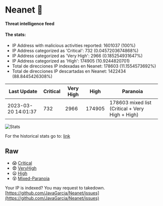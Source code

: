 # Neanet :hocho:
#### Threat intelligence feed
#### The stats:

- IP Address with malicious activities reported: 1601037 (100%)
- IP Address categorized as 'Critical':  732 (0.0457203674868%)
- IP Address categorized as 'Very High':  2966 (0.185254931647%)
- IP Address categorized as 'High':  174905 (10.9244820701)
- Total de direcciones IP indexadas en Neanet:  178603 (11.1554573692%)
- Total de direcciones IP descartadas en Neanet:  1422434 (88.8445426308%)

| Last Update | Critical | Very High | High | Paranoia |
| --- | --- | --- | --- | --- |
| 2023-03-20 14:01:37 | 732 | 2966 | 174905 | 178603 mixed list (Critical + Very High + High)|

![Stats](https://docs.google.com/spreadsheets/d/e/2PACX-1vSnaNMIXVabIpDJjufMlzH7poXnshF3mgd8Is1g9ytUEzVsP5my4Trn8f-xkoLLQ38xpL3HtmUexLo6/pubchart?oid=501124687&format=image)

For the historical stats go to: [link](/stats.csv)
## Raw
- :scream: [Critical](https://raw.githubusercontent.com/JavaGarcia/Neanet/master/blacklists/neanet_critical.txt)
- :fearful: [VeryHigh](https://raw.githubusercontent.com/JavaGarcia/Neanet/master/blacklists/neanet_veryHigh.txtt)
- :frowning: [High](https://raw.githubusercontent.com/JavaGarcia/Neanet/master/blacklists/neanet_high.txt)
- :dizzy_face: [Mixed-Paranoia](https://raw.githubusercontent.com/JavaGarcia/Neanet/master/blacklists/neanet_all.txt)


Your IP is indexed? You may request to takedown. [https://github.com/JavaGarcia/Neanet/issues](https://github.com/JavaGarcia/Neanet/issues)














































































































































































































































































































































































































































































































































































































































































































































































































































































































































































































































































































































































































































































































































































































































































































































































































































































































































































































































































































































































































































































































































































































































































































































































































































































































































































































































































































































































































































































































































































































































































































































































































































































































































































































































































































































































































































































































































































































































































































































































































































































































































































































































































































































































































































































































































































































































































































































































































































































































































































































































































































































































































































































































































































































































































































































































































































































































































































































































































































































































































































































































































































































































































































































































































































































































































































































































































































































































































































































































































































































































































































































































































































































































































































































































































































































































































































































































































































































































































































































































































































































































































































































































































































































































































































































































































































































































































































































































































































































































































































































































































































































































































































































































































































































































































































































































































































































































































































































































































































































































































































































































































































































